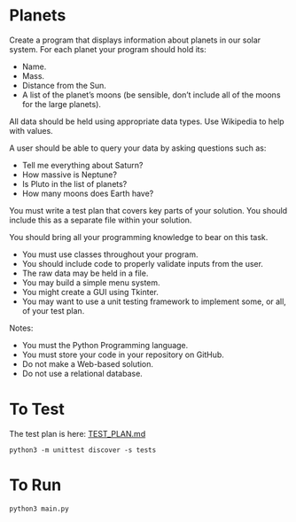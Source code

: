 # Planets 

Create a program that displays information about planets in our solar system. For each planet
your program should hold its:
- Name.
- Mass.
- Distance from the Sun.
- A list of the planet’s moons (be sensible, don’t include all of the moons for the large planets).

All data should be held using appropriate data types. Use Wikipedia to help with values.

A user should be able to query your data by asking questions such as:
- Tell me everything about Saturn?
- How massive is Neptune?
- Is Pluto in the list of planets?
- How many moons does Earth have?

You must write a test plan that covers key parts of your solution. You should include this as a separate file within your solution.

You should bring all your programming knowledge to bear on this task.
- You must use classes throughout your program.
- You should include code to properly validate inputs from the user.
- The raw data may be held in a file.
- You may build a simple menu system.
- You might create a GUI using Tkinter.
- You may want to use a unit testing framework to implement some, or all, of your test plan.

Notes:
- You must the Python Programming language.
- You must store your code in your repository on GitHub.
- Do not make a Web-based solution.
- Do not use a relational database.

# To Test
The test plan is here: [TEST_PLAN.md](TEST_PLAN.md)
```
python3 -m unittest discover -s tests
```

# To Run
```
python3 main.py
```